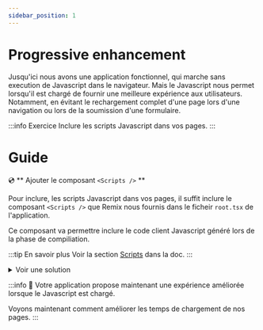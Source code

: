 ```yaml
---
sidebar_position: 1
---
```


# Progressive enhancement

Jusqu'ici nous avons une application fonctionnel, qui marche sans execution de Javascript dans le navigateur. Mais le Javascript nous permet lorsqu'il est chargé de fournir une meilleure expérience aux utilisateurs. Notamment, en évitant le rechargement complet d'une page lors d'une navigation ou lors de la soumission d'une formulaire.

:::info Exercice
Inclure les scripts Javascript dans vos pages.
:::

# Guide

💿 ** Ajouter le composant `<Scripts />` **

Pour inclure, les scripts Javascript dans vos pages, il suffit inclure le composant `<Scripts />` que Remix nous fournis dans le ficheir `root.tsx` de l'application.

Ce composant va permettre inclure le code client Javascript généré lors de la phase de compiliation.

:::tip En savoir plus
Voir la section [Scripts](https://remix.run/docs/en/1.14.3/components/scripts) dans la doc.
:::

<details>
  <summary>Voir une solution</summary>

```tsx title="app/root.tsx"
import { Scripts } from "@remix-run/react";

export default function App() {
  return (
    <html lang="en">
      <head>
        <Meta />
        <Links />
      </head>
      <body>
        <Outlet />
        <ScrollRestoration />
        // highlight-next-line
        <Scripts />
        <LiveReload />
      </body>
    </html>
  );
}
```

</details>

:::info 👏 Votre application propose maintenant une expérience améliorée lorsque le Javascript est chargé.

Voyons maintenant comment améliorer les temps de chargement de nos pages.
:::
